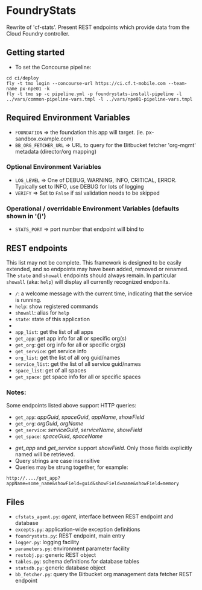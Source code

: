 # FoundryStats
Rewrite of 'cf-stats'.  Present REST endpoints which provide data from the Cloud Foundry controller.

## Getting started
- To set the Concourse pipeline: 
```
cd ci/deploy
fly -t tmo login --concourse-url https://ci.cf.t-mobile.com --team-name px-npe01 -k
fly -t tmo sp -c pipeline.yml -p foundrystats-install-pipeline -l ../vars/common-pipeline-vars.tmpl -l ../vars/npe01-pipeline-vars.tmpl
```

## Required Environment Variables
- `FOUNDATION` => the foundation this app will target. (ie. px-sandbox.example.com)
- `BB_ORG_FETCHER_URL` => URL to query for the Bitbucket fetcher 'org-mgmt' metadata (director/org mapping)
### Optional Environment Variables
- `LOG_LEVEL` => One of DEBUG, WARNING, INFO, CRITICAL, ERROR.  Typically set to INFO, use DEBUG for lots of logging
- `VERIFY` => Set to `False` if ssl validation needs to be skipped
### Operational / overridable Environment Variables (defaults shown in '()')
- `STATS_PORT` => port number that endpoint will bind to

## REST endpoints
This list may not be complete.  This framework is designed to be easily extended, and so endpoints may have been added, removed or renamed.  The `state` and `showall` endpoints should always remain.  In particular `showall` (aka: `help`) will display all currently recognized endponits.
- `/`: a welcome message with the current time, indicating that the service is running.
- `help`: show registered commands
- `showall`: alias for `help`
- `state`: state of this application
-
- `app_list`: get the list of all apps
- `get_app`: get app info for all or specific org(s)
- `get_org`: get org info for all or specific org(s)
- `get_service`: get service info
- `org_list`: get the list of all org guid/names
- `service_list`: get the list of all service guid/names
- `space_list`: get of all spaces
- `get_space`: get space info for all or specific spaces

### Notes:
Some endpoints listed above support HTTP queries:
- `get_app`: _appGuid_, _spaceGuid_, _appName_, _showField_
- `get_org`: _orgGuid_, _orgName_
- `get_service`: _serviceGuid_, _serviceName_, _showField_
- `get_space`: _spaceGuid_, _spaceName_

* *get_app* and *get_service* support _showField_.  Only those fields explicitly named will be retrieved.
* Query strings are case insensitive
* Queries may be strung together, for example:
```
http://..../get_app?appName=some_name&showField=guid&showField=name&showField=memory
```

## Files
- `cfstats_agent.py`: _agent_, interface between REST endpoint and database
- `excepts.py`: application-wide exception definitions
- `foundrystats.py`: REST endpoint, main entry
- `logger.py`: logging facility
- `parameters.py`: environment parameter facility
- `restobj.py`: generic REST object
- `tables.py`: schema definitions for database tables
- `statsdb.py`: generic database object
- `bb_fetcher.py`: query the Bitbucket org management data fetcher REST endpoint
